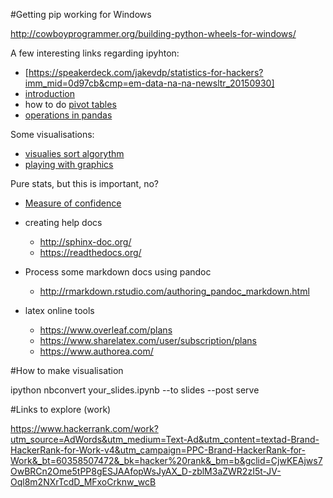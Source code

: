 #Getting pip working for Windows

<http://cowboyprogrammer.org/building-python-wheels-for-windows/>


A few interesting links regarding ipyhton:
* [https://speakerdeck.com/jakevdp/statistics-for-hackers?imm_mid=0d97cb&cmp=em-data-na-na-newsltr_20150930]
* [introduction](https://www.oreilly.com/learning/data-science-from-scratch)
* how to do [pivot tables](https://www.oreilly.com/learning/pivot-tables?imm_mid=0d97cb&cmp=em-data-na-na-newsltr_20150930)
* [operations in pandas](https://www.oreilly.com/learning/operations-in-pandas?imm_mid=0d97cb&cmp=em-data-na-na-newsltr_20150930)

Some visualisations:

* [visualies sort algorythm](http://jkunst.com/r/visualizing-sort-algorithms-with-ggplot/)
* [playing with graphics](https://www.tableau.com/about/blog/2015/9/visualizing-data-quantifying-visual-building-photoshop-tableau-44329?imm_mid=0d97cb&cmp=em-data-na-na-newsltr_20150930)

Pure stats, but this is important, no?

* [Measure of confidence](http://michael.hahsler.net/research/association_rules/measures.html#confidence)


* creating help docs
	* <http://sphinx-doc.org/>
	* <https://readthedocs.org/>
* Process some markdown docs using pandoc
	* <http://rmarkdown.rstudio.com/authoring_pandoc_markdown.html>
* latex online tools
	* <https://www.overleaf.com/plans>
	* <https://www.sharelatex.com/user/subscription/plans>
	* <https://www.authorea.com/>


#How to make visualisation

ipython nbconvert your_slides.ipynb --to slides --post serve	


#Links to explore (work)

https://www.hackerrank.com/work?utm_source=AdWords&utm_medium=Text-Ad&utm_content=textad-Brand-HackerRank-for-Work-v4&utm_campaign=PPC-Brand-HackerRank-for-Work&_bt=60358507472&_bk=hacker%20rank&_bm=b&gclid=CjwKEAjws7OwBRCn2Ome5tPP8gESJAAfopWsJyAX_D-zblM3aZWR2zI5t-JV-Oql8m2NXrTcdD_MFxoCrknw_wcB
